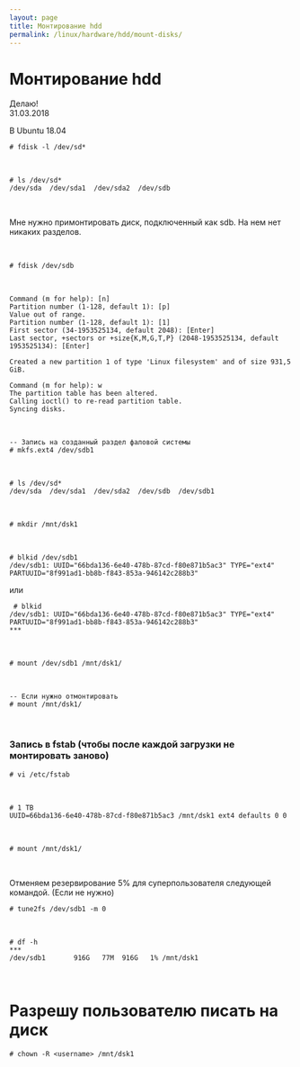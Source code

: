 ```yaml
---
layout: page
title: Монтирование hdd
permalink: /linux/hardware/hdd/mount-disks/
---
```



# Монтирование hdd

Делаю!  
31.03.2018

В Ubuntu 18.04


    # fdisk -l /dev/sd*

<br/>

    # ls /dev/sd*
    /dev/sda  /dev/sda1  /dev/sda2  /dev/sdb

<br/>

Мне нужно примонтировать диск, подключенный как sdb. На нем нет никаких разделов.

<br/>

    # fdisk /dev/sdb

<br/>

    Command (m for help): [n]
    Partition number (1-128, default 1): [p]
    Value out of range.
    Partition number (1-128, default 1): [1]
    First sector (34-1953525134, default 2048): [Enter]
    Last sector, +sectors or +size{K,M,G,T,P} (2048-1953525134, default 1953525134): [Enter]

    Created a new partition 1 of type 'Linux filesystem' and of size 931,5 GiB.

    Command (m for help): w
    The partition table has been altered.
    Calling ioctl() to re-read partition table.
    Syncing disks.

<br/>

    -- Запись на созданный раздел фаловой системы
    # mkfs.ext4 /dev/sdb1

<br/>


    # ls /dev/sd*
    /dev/sda  /dev/sda1  /dev/sda2  /dev/sdb  /dev/sdb1



<br/>


    # mkdir /mnt/dsk1


 <br/>  


    # blkid /dev/sdb1
    /dev/sdb1: UUID="66bda136-6e40-478b-87cd-f80e871b5ac3" TYPE="ext4" PARTUUID="8f991ad1-bb8b-f843-853a-946142c288b3"



или

     # blkid
    /dev/sdb1: UUID="66bda136-6e40-478b-87cd-f80e871b5ac3" TYPE="ext4" PARTUUID="8f991ad1-bb8b-f843-853a-946142c288b3"
    ***



<br/>

    # mount /dev/sdb1 /mnt/dsk1/

<br/>

    -- Если нужно отмонтировать
    # mount /mnt/dsk1/

<br/>

### Запись в fstab (чтобы после каждой загрузки не монтировать заново)


    # vi /etc/fstab

<br/>

    # 1 TB
    UUID=66bda136-6e40-478b-87cd-f80e871b5ac3 /mnt/dsk1 ext4 defaults 0 0


<br/>

    # mount /mnt/dsk1/


<br/>

Отменяем резервирование 5% для суперпользователя следующей командой. (Если не нужно)

    # tune2fs /dev/sdb1 -m 0


<br/>

    # df -h
    ***
    /dev/sdb1       916G   77M  916G   1% /mnt/dsk1


<br/>

# Разрешу пользователю писать на диск

    # chown -R <username> /mnt/dsk1